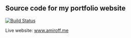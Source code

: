 ## Source code for my portfolio website
[![Build Status](https://api.travis-ci.org/ameer157/my-website.svg)](https://travis-ci.org/ameer157/my-website)

Live website: www.amiroff.me


